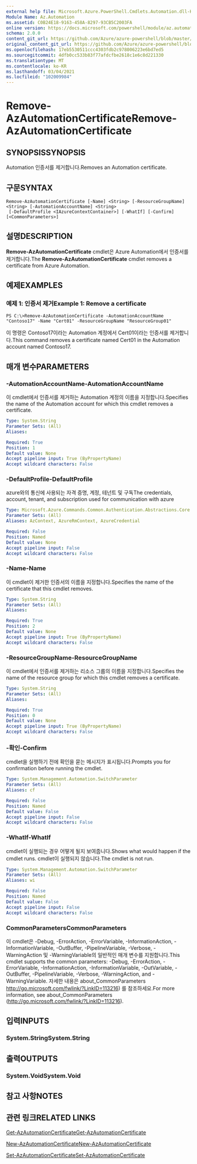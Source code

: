 ```yaml
---
external help file: Microsoft.Azure.PowerShell.Cmdlets.Automation.dll-Help.xml
Module Name: Az.Automation
ms.assetid: C0B24E18-9163-458A-8297-93CB5C2003FA
online version: https://docs.microsoft.com/powershell/module/az.automation/remove-azautomationcertificate
schema: 2.0.0
content_git_url: https://github.com/Azure/azure-powershell/blob/master/src/Automation/Automation/help/Remove-AzAutomationCertificate.md
original_content_git_url: https://github.com/Azure/azure-powershell/blob/master/src/Automation/Automation/help/Remove-AzAutomationCertificate.md
ms.openlocfilehash: 17eb5530511ccc4303fdb2c978006223e6bd7ed5
ms.sourcegitcommit: 4dfb0cc533b83f77afdcfbe2618c1e6c8d221330
ms.translationtype: MT
ms.contentlocale: ko-KR
ms.lasthandoff: 03/04/2021
ms.locfileid: "102009984"
---
```

# <span data-ttu-id="b8260-101">Remove-AzAutomationCertificate</span><span class="sxs-lookup"><span data-stu-id="b8260-101">Remove-AzAutomationCertificate</span></span>

## <span data-ttu-id="b8260-102">SYNOPSIS</span><span class="sxs-lookup"><span data-stu-id="b8260-102">SYNOPSIS</span></span>
<span data-ttu-id="b8260-103">Automation 인증서를 제거합니다.</span><span class="sxs-lookup"><span data-stu-id="b8260-103">Removes an Automation certificate.</span></span>

## <span data-ttu-id="b8260-104">구문</span><span class="sxs-lookup"><span data-stu-id="b8260-104">SYNTAX</span></span>

```
Remove-AzAutomationCertificate [-Name] <String> [-ResourceGroupName] <String> [-AutomationAccountName] <String>
 [-DefaultProfile <IAzureContextContainer>] [-WhatIf] [-Confirm] [<CommonParameters>]
```

## <span data-ttu-id="b8260-105">설명</span><span class="sxs-lookup"><span data-stu-id="b8260-105">DESCRIPTION</span></span>
<span data-ttu-id="b8260-106">**Remove-AzAutomationCertificate** cmdlet은 Azure Automation에서 인증서를 제거합니다.</span><span class="sxs-lookup"><span data-stu-id="b8260-106">The **Remove-AzAutomationCertificate** cmdlet removes a certificate from Azure Automation.</span></span>

## <span data-ttu-id="b8260-107">예제</span><span class="sxs-lookup"><span data-stu-id="b8260-107">EXAMPLES</span></span>

### <span data-ttu-id="b8260-108">예제 1: 인증서 제거</span><span class="sxs-lookup"><span data-stu-id="b8260-108">Example 1: Remove a certificate</span></span>
```
PS C:\>Remove-AzAutomationCertificate -AutomationAccountName "Contoso17" -Name "Cert01" -ResourceGroupName "ResourceGroup01"
```

<span data-ttu-id="b8260-109">이 명령은 Contoso17이라는 Automation 계정에서 Cert01이라는 인증서를 제거합니다.</span><span class="sxs-lookup"><span data-stu-id="b8260-109">This command removes a certificate named Cert01 in the Automation account named Contoso17.</span></span>

## <span data-ttu-id="b8260-110">매개 변수</span><span class="sxs-lookup"><span data-stu-id="b8260-110">PARAMETERS</span></span>

### <span data-ttu-id="b8260-111">-AutomationAccountName</span><span class="sxs-lookup"><span data-stu-id="b8260-111">-AutomationAccountName</span></span>
<span data-ttu-id="b8260-112">이 cmdlet에서 인증서를 제거하는 Automation 계정의 이름을 지정합니다.</span><span class="sxs-lookup"><span data-stu-id="b8260-112">Specifies the name of the Automation account for which this cmdlet removes a certificate.</span></span>

```yaml
Type: System.String
Parameter Sets: (All)
Aliases:

Required: True
Position: 1
Default value: None
Accept pipeline input: True (ByPropertyName)
Accept wildcard characters: False
```

### <span data-ttu-id="b8260-113">-DefaultProfile</span><span class="sxs-lookup"><span data-stu-id="b8260-113">-DefaultProfile</span></span>
<span data-ttu-id="b8260-114">azure와의 통신에 사용되는 자격 증명, 계정, 테넌트 및 구독</span><span class="sxs-lookup"><span data-stu-id="b8260-114">The credentials, account, tenant, and subscription used for communication with azure</span></span>

```yaml
Type: Microsoft.Azure.Commands.Common.Authentication.Abstractions.Core.IAzureContextContainer
Parameter Sets: (All)
Aliases: AzContext, AzureRmContext, AzureCredential

Required: False
Position: Named
Default value: None
Accept pipeline input: False
Accept wildcard characters: False
```

### <span data-ttu-id="b8260-115">-Name</span><span class="sxs-lookup"><span data-stu-id="b8260-115">-Name</span></span>
<span data-ttu-id="b8260-116">이 cmdlet이 제거한 인증서의 이름을 지정합니다.</span><span class="sxs-lookup"><span data-stu-id="b8260-116">Specifies the name of the certificate that this cmdlet removes.</span></span>

```yaml
Type: System.String
Parameter Sets: (All)
Aliases:

Required: True
Position: 2
Default value: None
Accept pipeline input: True (ByPropertyName)
Accept wildcard characters: False
```

### <span data-ttu-id="b8260-117">-ResourceGroupName</span><span class="sxs-lookup"><span data-stu-id="b8260-117">-ResourceGroupName</span></span>
<span data-ttu-id="b8260-118">이 cmdlet에서 인증서를 제거하는 리소스 그룹의 이름을 지정합니다.</span><span class="sxs-lookup"><span data-stu-id="b8260-118">Specifies the name of the resource group for which this cmdlet removes a certificate.</span></span>

```yaml
Type: System.String
Parameter Sets: (All)
Aliases:

Required: True
Position: 0
Default value: None
Accept pipeline input: True (ByPropertyName)
Accept wildcard characters: False
```

### <span data-ttu-id="b8260-119">-확인</span><span class="sxs-lookup"><span data-stu-id="b8260-119">-Confirm</span></span>
<span data-ttu-id="b8260-120">cmdlet을 실행하기 전에 확인을 묻는 메시지가 표시됩니다.</span><span class="sxs-lookup"><span data-stu-id="b8260-120">Prompts you for confirmation before running the cmdlet.</span></span>

```yaml
Type: System.Management.Automation.SwitchParameter
Parameter Sets: (All)
Aliases: cf

Required: False
Position: Named
Default value: False
Accept pipeline input: False
Accept wildcard characters: False
```

### <span data-ttu-id="b8260-121">-WhatIf</span><span class="sxs-lookup"><span data-stu-id="b8260-121">-WhatIf</span></span>
<span data-ttu-id="b8260-122">cmdlet이 실행되는 경우 어떻게 될지 보여줍니다.</span><span class="sxs-lookup"><span data-stu-id="b8260-122">Shows what would happen if the cmdlet runs.</span></span>
<span data-ttu-id="b8260-123">cmdlet이 실행되지 않습니다.</span><span class="sxs-lookup"><span data-stu-id="b8260-123">The cmdlet is not run.</span></span>

```yaml
Type: System.Management.Automation.SwitchParameter
Parameter Sets: (All)
Aliases: wi

Required: False
Position: Named
Default value: False
Accept pipeline input: False
Accept wildcard characters: False
```

### <span data-ttu-id="b8260-124">CommonParameters</span><span class="sxs-lookup"><span data-stu-id="b8260-124">CommonParameters</span></span>
<span data-ttu-id="b8260-125">이 cmdlet은 -Debug, -ErrorAction, -ErrorVariable, -InformationAction, -InformationVariable, -OutBuffer, -PipelineVariable, -Verbose, -WarningAction 및 -WarningVariable의 일반적인 매개 변수를 지원합니다.</span><span class="sxs-lookup"><span data-stu-id="b8260-125">This cmdlet supports the common parameters: -Debug, -ErrorAction, -ErrorVariable, -InformationAction, -InformationVariable, -OutVariable, -OutBuffer, -PipelineVariable, -Verbose, -WarningAction, and -WarningVariable.</span></span> <span data-ttu-id="b8260-126">자세한 내용은 about_CommonParameters http://go.microsoft.com/fwlink/?LinkID=113216) 를 참조하세요.</span><span class="sxs-lookup"><span data-stu-id="b8260-126">For more information, see about_CommonParameters (http://go.microsoft.com/fwlink/?LinkID=113216).</span></span>

## <span data-ttu-id="b8260-127">입력</span><span class="sxs-lookup"><span data-stu-id="b8260-127">INPUTS</span></span>

### <span data-ttu-id="b8260-128">System.String</span><span class="sxs-lookup"><span data-stu-id="b8260-128">System.String</span></span>

## <span data-ttu-id="b8260-129">출력</span><span class="sxs-lookup"><span data-stu-id="b8260-129">OUTPUTS</span></span>

### <span data-ttu-id="b8260-130">System.Void</span><span class="sxs-lookup"><span data-stu-id="b8260-130">System.Void</span></span>

## <span data-ttu-id="b8260-131">참고 사항</span><span class="sxs-lookup"><span data-stu-id="b8260-131">NOTES</span></span>

## <span data-ttu-id="b8260-132">관련 링크</span><span class="sxs-lookup"><span data-stu-id="b8260-132">RELATED LINKS</span></span>

[<span data-ttu-id="b8260-133">Get-AzAutomationCertificate</span><span class="sxs-lookup"><span data-stu-id="b8260-133">Get-AzAutomationCertificate</span></span>](./Get-AzAutomationCertificate.md)

[<span data-ttu-id="b8260-134">New-AzAutomationCertificate</span><span class="sxs-lookup"><span data-stu-id="b8260-134">New-AzAutomationCertificate</span></span>](./New-AzAutomationCertificate.md)

[<span data-ttu-id="b8260-135">Set-AzAutomationCertificate</span><span class="sxs-lookup"><span data-stu-id="b8260-135">Set-AzAutomationCertificate</span></span>](./Set-AzAutomationCertificate.md)


